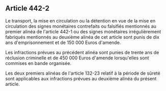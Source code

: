Article 442-2
----
Le transport, la mise en circulation ou la détention en vue de la mise en
circulation des signes monétaires contrefaits ou falsifiés mentionnés au premier
alinéa de l'article 442-1 ou des signes monétaires irrégulièrement fabriqués
mentionnés au deuxième alinéa de cet article sont punis de dix ans
d'emprisonnement et de 150 000 Euros d'amende.

Les infractions prévues au précédent alinéa sont punies de trente ans de
réclusion criminelle et de 450 000 Euros d'amende lorsqu'elles sont commises en
bande organisée.

Les deux premiers alinéas de l'article 132-23 relatif à la période de sûreté
sont applicables aux infractions prévues au deuxième alinéa du présent article.
